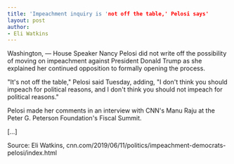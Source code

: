```yaml
---
title: 'Impeachment inquiry is 'not off the table,' Pelosi says'
layout: post
author:
- Eli Watkins
---
```


Washington, — House Speaker Nancy Pelosi did not write off the possibility of moving on impeachment against President Donald Trump as she explained her continued opposition to formally opening the process.

"It's not off the table," Pelosi said Tuesday, adding, "I don't think you should impeach for political reasons, and I don't think you should not impeach for political reasons."

Pelosi made her comments in an interview with CNN's Manu Raju at the Peter G. Peterson Foundation's Fiscal Summit.

[…]

Source: Eli Watkins, cnn.com/2019/06/11/politics/impeachment-democrats-pelosi/index.html
